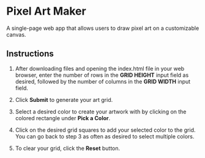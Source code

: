 # Pixel Art Maker #

A single-page web app that allows users to draw pixel art on a customizable canvas.

## Instructions ##

1. After downloading files and opening the index.html file in your web browser, enter the number of rows in the **GRID HEIGHT** input field as desired, followed by the number of columns in the **GRID WIDTH** input field.

2. Click **Submit** to generate your art grid.

3. Select a desired color to create your artwork with by clicking on the colored rectangle under **Pick a Color**.

4. Click on the desired grid squares to add your selected color to the grid. You can go back to step 3 as often as desired to select multiple colors.

5. To clear your grid, click the **Reset** button.
